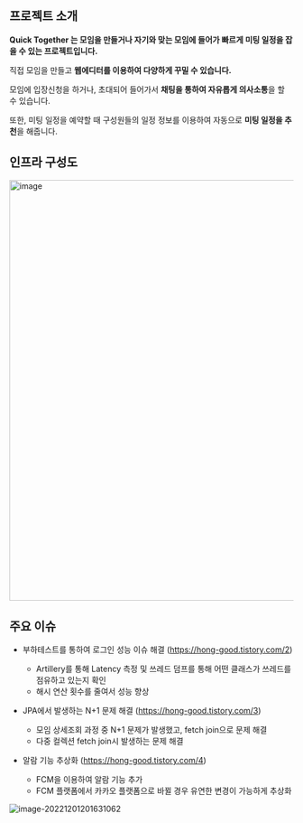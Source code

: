 
## 프로젝트 소개
**Quick Together 는 모임을 만들거나 자기와 맞는 모임에 들어가 빠르게 미팅 일정을 잡을 수 있는 프로젝트입니다.**

직접 모임을 만들고 **웹에디터를 이용하여 다양하게 꾸밀 수 있습니다.**

모임에 입장신청을 하거나, 초대되어 들어가서 **채팅을 통하여 자유롭게 의사소통**을 할 수 있습니다.

또한, 미팅 일정을 예약할 때 구성원들의 일정 정보를 이용하여 자동으로 **미팅 일정을 추천**을 해줍니다.


## 인프라 구성도
<img width="745" alt="image" src="https://user-images.githubusercontent.com/41093183/231686691-5fdb947b-716c-46fa-b6e4-70ceffa29a8c.png">


## 주요 이슈
* 부하테스트를 통하여 로그인 성능 이슈 해결 (https://hong-good.tistory.com/2)
  - Artillery를 통해 Latency 측정 및 쓰레드 덤프를 통해 어떤 클래스가 쓰레드를 점유하고 있는지 확인
  - 해시 연산  횟수를 줄여서 성능 향상

* JPA에서 발생하는 N+1 문제 해결 (https://hong-good.tistory.com/3)
  - 모임 상세조회 과정 중 N+1 문제가 발생했고, fetch join으로 문제 해결
  - 다중 컬렉션 fetch join시 발생하는 문제 해결

* 알람 기능 추상화 (https://hong-good.tistory.com/4)
  - FCM을 이용하여 알람 기능 추가
  - FCM 플랫폼에서 카카오 플랫폼으로 바뀔 경우 유연한 변경이 가능하게 추상화







![image-20221201201631062](/Users/sewon/Library/Application%20Support/typora-user-images/image-20221201201631062.png)

